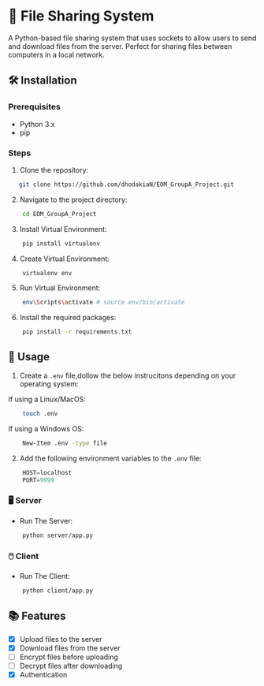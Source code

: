 # 📁 File Sharing System

A Python-based file sharing system that uses sockets to allow users to send and download files from the server. Perfect for sharing files between computers in a local network.

## 🛠️ Installation

### Prerequisites
- Python 3.x
- pip

### Steps
1. Clone the repository:
```sh
   git clone https://github.com/dhodakiaN/EOM_GroupA_Project.git
```
2. Navigate to the project directory:
```sh
    cd EOM_GroupA_Project
```
3. Install Virtual Environment:
```sh
    pip install virtualenv
```
4. Create Virtual Environment:
```sh
    virtualenv env
```
5. Run Virtual Environment:
```sh
    env\Scripts\activate # source env/bin/activate
```
6. Install the required packages:
```sh
    pip install -r requirements.txt
```

## 🚀 Usage
1. Create a `.env` file,dollow the below instrucitons depending on your operating system:

 If using a Linux/MacOS:
```sh
    touch .env
```
If using a Windows OS:

```sh
    New-Item .env -type file
```


2. Add the following environment variables to the `.env` file:
```js
    HOST=localhost
    PORT=9999
```

### 🖥️ Server
- Run The Server:
```sh
    python server/app.py
```
### 🖱️ Client
- Run The Client:
```sh
    python client/app.py
```

## 📚 Features
- [x] Upload files to the server
- [x] Download files from the server
- [ ] Encrypt files before  uploading
- [ ] Decrypt files after downloading
- [x] Authentication
